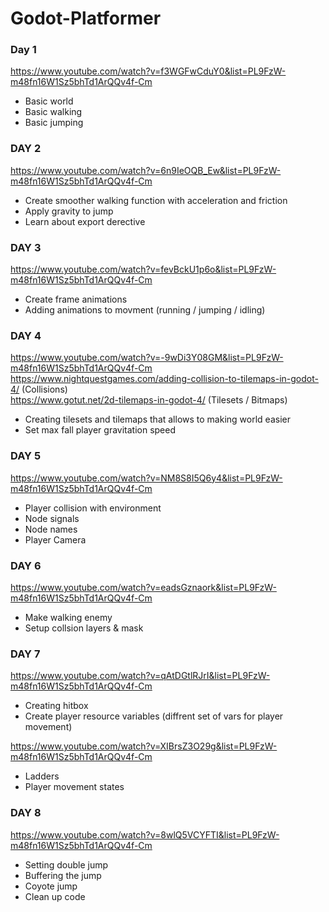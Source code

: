 # Godot-Platformer
### Day 1
https://www.youtube.com/watch?v=f3WGFwCduY0&list=PL9FzW-m48fn16W1Sz5bhTd1ArQQv4f-Cm
 - Basic world
 - Basic walking
 - Basic jumping

### DAY 2
https://www.youtube.com/watch?v=6n9IeOQB_Ew&list=PL9FzW-m48fn16W1Sz5bhTd1ArQQv4f-Cm
 - Create smoother walking function with acceleration and friction
 - Apply gravity to jump
 - Learn about export derective

### DAY 3
https://www.youtube.com/watch?v=fevBckU1p6o&list=PL9FzW-m48fn16W1Sz5bhTd1ArQQv4f-Cm
 - Create frame animations
 - Adding animations to movment (running / jumping / idling)

### DAY 4
https://www.youtube.com/watch?v=-9wDi3Y08GM&list=PL9FzW-m48fn16W1Sz5bhTd1ArQQv4f-Cm
<br/> https://www.nightquestgames.com/adding-collision-to-tilemaps-in-godot-4/ (Collisions)
<br/> https://www.gotut.net/2d-tilemaps-in-godot-4/ (Tilesets / Bitmaps)
 - Creating tilesets and tilemaps that allows to making world easier
 - Set max fall player gravitation speed

### DAY 5
https://www.youtube.com/watch?v=NM8S8I5Q6y4&list=PL9FzW-m48fn16W1Sz5bhTd1ArQQv4f-Cm
 - Player collision with environment 
 - Node signals
 - Node names
 - Player Camera

### DAY 6
https://www.youtube.com/watch?v=eadsGznaork&list=PL9FzW-m48fn16W1Sz5bhTd1ArQQv4f-Cm
 - Make walking enemy
 - Setup collsion layers & mask

### DAY 7 
https://www.youtube.com/watch?v=qAtDGtlRJrI&list=PL9FzW-m48fn16W1Sz5bhTd1ArQQv4f-Cm
 - Creating hitbox
 - Create player resource variables (diffrent set of vars for player movement) 

https://www.youtube.com/watch?v=XIBrsZ3O29g&list=PL9FzW-m48fn16W1Sz5bhTd1ArQQv4f-Cm
 - Ladders
 - Player movement states

### DAY 8
https://www.youtube.com/watch?v=8wlQ5VCYFTI&list=PL9FzW-m48fn16W1Sz5bhTd1ArQQv4f-Cm
 - Setting double jump
 - Buffering the jump
 - Coyote jump
 - Clean up code
